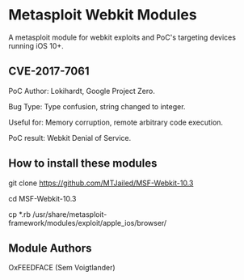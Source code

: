 # Metasploit Webkit Modules
A metasploit module for webkit exploits and PoC's targeting devices running iOS 10+.

## CVE-2017-7061
PoC Author: Lokihardt, Google Project Zero.

Bug Type: Type confusion, string changed to integer.

Useful for: Memory corruption, remote arbitrary code execution.

PoC result: Webkit Denial of Service.

## How to install these modules
git clone https://github.com/MTJailed/MSF-Webkit-10.3

cd MSF-Webkit-10.3

cp *.rb /usr/share/metasploit-framework/modules/exploit/apple_ios/browser/


## Module Authors
OxFEEDFACE (Sem Voigtlander)
